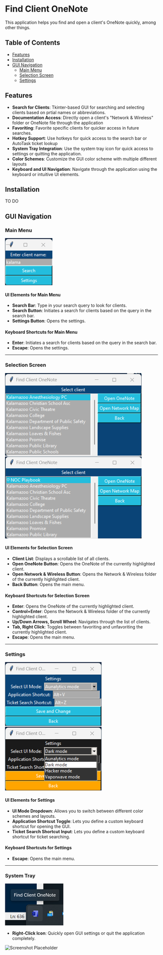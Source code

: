 # Find Client OneNote

This application helps you find and open a client's OneNote quickly, among other things.

## Table of Contents

- [Features](#features)
- [Installation](#installation)
- [GUI Navigation](#gui-navigation)
  - [Main Menu](#main-menu)
  - [Selection Screen](#selection-screen)
  - [Settings](#settings)


## Features

- **Search for Clients**: Tkinter-based GUI for searching and selecting clients based on prtial names or abbreviations.
- **Documentation Access**: Directly open a client's "Network & Wireless" folder or OneNote file through the application
- **Favoriting**: Favorite specific clients for quicker access in future searches.
- **Hotkey Support**: Use hotkeys for quick access to the search bar or AutoTask ticket lookup
- **System Tray Integration**: Use the system tray icon for quick access to settings or quitting the application.
- **Color Schemes**: Customize the GUI color scheme with multiple different layouts
- **Keyboard and UI Navigation**: Navigate through the application using the keyboard or intuitive UI elements.

## Installation
TO DO

## GUI Navigation

### Main Menu

![01_search_page](Screenshots/01_search_page.png)

#### UI Elements for Main Menu
- **Search Bar**: Type in your search query to look for clients.
- **Search Button**: Initiates a search for clients based on the query in the search bar.
- **Settings Button**: Opens the settings.

#### Keyboard Shortcuts for Main Menu
- **Enter**: Initiates a search for clients based on the query in the search bar.
- **Escape**: Opens the settings.
  
---

### Selection Screen

![02_selection_page](Screenshots/02_selection_page.png)
![02a_favorites](Screenshots/02a_favorites.png)

#### UI Elements for Selection Screen
- **Client List**: Displays a scrollable list of all clients.
- **Open OneNote Button**: Opens the OneNote of the currently highlighted client.
- **Open Network & Wireless Button**: Opens the Network & Wireless folder of the currently highlighted client.
- **Back Button**: Opens the main menu.

#### Keyboard Shortcuts for Selection Screen
- **Enter**: Opens the OneNote of the currently highlighted client.
- **Control+Enter**: Opens the Network & Wireless folder of the currently highlighted client.
- **Up/Down Arrows, Scroll Wheel**: Navigates through the list of clients.
- **Tab, Right Click**: Toggles between favoriting and unfavoriting the currently highlighted client.
- **Escape**: Opens the main menu.

---

### Settings

![03_settings_page](Screenshots/03_settings_page.png)
![04_change_ui](Screenshots/04_change_ui.png)

#### UI Elements for Settings
- **UI Mode Dropdown**: Allows you to switch between different color schemes and layouts.
- **Application Shortcut Toggle**: Lets you define a custom keyboard shortcut for opening the GUI.
- **Ticket Search Shortcut Input**: Lets you define a custom keyboard shortcut for ticket searching.

#### Keyboard Shortcuts for Settings
- **Escape**: Opens the main menu.

---

### System Tray

![05_system_tray](Screenshots/05_system_tray.png)

- **Right-Click Icon**: Quickly open GUI settings or quit the application completely.

![Screenshot Placeholder](path/to/screenshot4.png)

